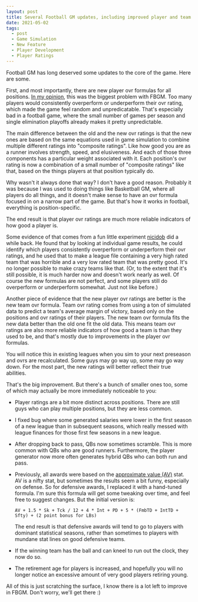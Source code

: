 ```yaml
---
layout: post
title: Several Football GM updates, including improved player and team ovr formulas
date: 2021-05-02
tags:
  - post
  - Game Simulation
  - New Feature
  - Player Development
  - Player Ratings
---
```


Football GM has long deserved some updates to the core of the game. Here are some.

First, and most importantly, there are new player ovr formulas for all positions. [In my opinion](https://old.reddit.com/r/Football_GM/comments/l6nw5h/whats_wrong_with_my_team/glybzex/), this was the biggest problem with FBGM. Too many players would consistently overperform or underperform their ovr rating, which made the game feel random and unpredicatable. That's especially bad in a football game, where the small number of games per season and single elimination playoffs already makes it pretty unpredictable.

<!--more-->

The main difference between the old and the new ovr ratings is that the new ones are based on the same equations used in game simulation to combine multiple different ratings into "composite ratings". Like how good you are as a runner involves strength, speed, and elusiveness. And each of those three components has a particular weight associated with it. Each position's ovr rating is now a combination of a small number of "composite ratings" like that, based on the things players at that position typically do.

Why wasn't it always done that way? I don't have a good reason. Probably it was because I was used to doing things like Basketball GM, where all players do all things, and it doesn't make sense to have an ovr formula focused in on a narrow part of the game. But that's how it works in football, everything is position-specific.

The end result is that player ovr ratings are much more reliable indicators of how good a player is.

Some evidence of that comes from a fun little experiment [nicidob](https://nicidob.github.io/) did a while back. He found that by looking at individual game results, he could identify which players consistently overperform or underperform their ovr ratings, and he used that to make a league file containing a very high rated team that was horrible and a very low rated team that was pretty good. It's no longer possible to make crazy teams like that. (Or, to the extent that it's still possible, it is much harder now and doesn't work nearly as well. Of course the new formulas are not perfect, and some players still do overperform or underperform somewhat. Just not like before.)

Another piece of evidence that the new player ovr ratings are better is the new team ovr formula. Team ovr rating comes from using a ton of simulated data to predict a team's average margin of victory, based only on the positions and ovr ratings of their players. The new team ovr formula fits the new data better than the old one fit the old data. This means team ovr ratings are also more reliable indicators of how good a team is than they used to be, and that's mostly due to improvements in the player ovr formulas.

You will notice this in existing leagues when you sim to your next preseason and ovrs are recalculated. Some guys may go way up, some may go way down. For the most part, the new ratings will better reflect their true abilities.

That's the big improvement. But there's a bunch of smaller ones too, some of which may actually be more immediately noticeable to you:

- Player ratings are a bit more distinct across positions. There are still guys who can play multiple positions, but they are less common.

- I fixed bug where some generated salaries were lower in the first season of a new league than in subsequent seasons, which really messed with league finances for those first few seasons in a new league.

- After dropping back to pass, QBs now sometimes scramble. This is more common with QBs who are good runners. Furthermore, the player generator now more often generates hybrid QBs who can both run and pass.

- Previously, all awards were based on the [approximate value (AV)](https://www.pro-football-reference.com/blog/index37a8.html) stat. AV is a nifty stat, but sometimes the results seem a bit funny, especially on defense. So for defensive awards, I replaced it with a hand-tuned formula. I'm sure this formula will get some tweaking over time, and feel free to suggest changes. But the initial version is:

      AV + 1.5 * Sk + Tck / 12 + 4 * Int + PD + 5 * (FmbTD + IntTD + Sfty) + (2 point bonus for LBs)

  The end result is that defensive awards will tend to go to players with dominant statistical seasons, rather than sometimes to players with mundane stat lines on good defensive teams.

- If the winning team has the ball and can kneel to run out the clock, they now do so.

- The retirement age for players is increased, and hopefully you will no longer notice an excessive amount of very good players retiring young.

All of this is just scratching the surface, I know there is a lot left to improve in FBGM. Don't worry, we'll get there :)
